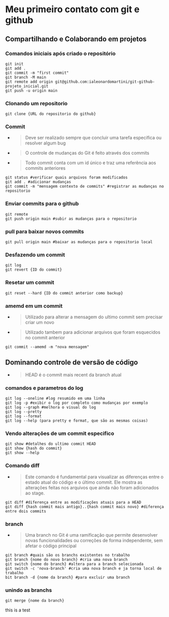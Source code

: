 # Meu primeiro contato com git e github

## Compartilhando e Colaborando em projetos
### Comandos iniciais após criado o repositório

```
git init
git add .
git commit -m "first commit"
git branch -M main
git remote add origin git@github.com:ialeonardomartini/git-github-projeto_inicial.git
git push -u origin main
```

### Clonando um repositorio

```
git clone {URL do repositorio do github}
```

### Commit

- >Deve ser realizado sempre que concluir uma tarefa especifica ou resolver algum bug

- >O controle de mudanças do Git é feito através dos commits

- >Todo commit conta com um id único e traz uma referência aos commits anteriores

```
git status #verificar quais arquivos foram modificados
git add . #adicionar mudanças
git commit -m "mensagem contexto de commits" #registrar as mudanças no repositorio
```

### Enviar commits para o github

```
git remote
git push origin main #subir as mudanças para o repositorio
```

### pull para baixar novos commits

```
git pull origin main #baixar as mudanças para o repositorio local
```

### Desfazendo um commit

```
git log
git revert {ID do commit}
```

### Resetar um commit

```
git reset --hard {ID do commit anterior como backup}
```

### amemd em um commit

- >Utilizado para alterar a mensagem do ultimo commit sem precisar criar um novo
- >Utilizado tambem para adicionar arquivos que foram esquecidos no commit anterior

```
git commit --amemd -m "nova mensagem"
```

## Dominando controle de versão de código

- >HEAD é o commit mais recent da branch atual

### comandos e parametros do log

```
git log --oneline #log resumido em uma linha
git log -p #exibir o log por completo como mudanças por exemplo
git log --graph #melhora o visual do log
git log --pretty
git log --format
git log --help (para pretty e format, que são as mesmas coisas)
```

### Vendo alterações de um commit especifico

```
git show #detalhes do ultimo commit HEAD
git show {hash do commit}
git show --help
```

### Comando diff

- >Este comando é fundamental para visualizar as diferenças entre o estado atual do código e o último commit. Ele mostra as alterações feitas nos arquivos que ainda não foram adicionados ao stage.

```
git diff #diferença entre as modificações atuais para a HEAD
git diff {hash commit mais antigo}..{hash commit mais novo} #diferença entre dois commits
```

### branch

- >Uma branch no Git é uma ramificação que permite desenvolver novas funcionalidades ou correções de forma independente, sem afetar o código principal

```
git branch #quais são os branchs existentes no trabalho
git branch {nome do novo branch} #cria uma nova branch
git switch {nome do branch} #altera para a branch selecionada
git switch -c 'nova-branch' #cria uma nova branch e ja torna local de trabalho
bit branch -d {nome da branch} #para excluir uma branch
```

### unindo as branchs

```
git merge {nome da branch}
```

this is a test